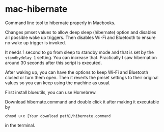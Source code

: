 # mac-hibernate
Command line tool to hibernate properly in Macbooks.

Changes pmset values to allow deep sleep (hibernate) option and disables all possible wake up triggers. Then disables Wi-Fi and Bluetooth to ensure no wake up trigger is invoked. 

It needs 1 second to go from sleep to standby mode and that is set by the ```standbydelay 1``` setting. You can increase that. Practically I saw hibernation around 30 seconds after this script is executed. 

After waking up, you can have the options to keep Wi-Fi and Bluetooth closed or turn them open. Then it reverts the pmset settings to their original values so you can keep using the machine as usual. 

First install blueutils, you can use Homebrew.

Download hibernate.command and double click it after making it executable by 
```
chmod u+x [Your download path]/hibernate.command
```
in the terminal. 
